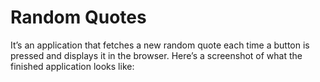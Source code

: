 # **Random Quotes**
It’s an application that fetches a new random quote each time a button is pressed and displays it in the browser. Here’s a screenshot of what the finished application looks like:
